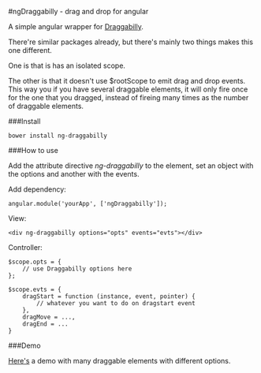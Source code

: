 #ngDraggabilly - drag and drop for angular

A simple angular wrapper for [Draggabilly](https://github.com/desandro/draggabilly).

There're similar packages already, but there's mainly two things makes this one different.

One is that is has an isolated scope.

The other is that it doesn't use $rootScope to emit drag and drop events. This way you if you have several draggable elements, it will only fire once for the one that you dragged, instead of fireing many times as the number of draggable elements.

###Install

    bower install ng-draggabilly

###How to use

Add the attribute directive *ng-draggabilly* to the element, set an object with the options and another with the events.

Add dependency:

    angular.module('yourApp', ['ngDraggabilly']);

View:

    <div ng-draggabilly options="opts" events="evts"></div>

Controller:

    $scope.opts = {
        // use Draggabilly options here
    };
    
    $scope.evts = {
        dragStart = function (instance, event, pointer) {
            // whatever you want to do on dragstart event
        },
        dragMove = ...,
        dragEnd = ...
    }

###Demo

[Here's](https://semeano.github.io/ng-draggabilly) a demo with many draggable elements with different options.
